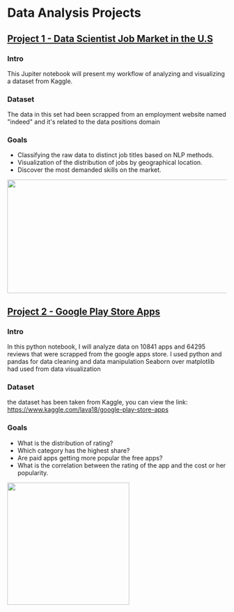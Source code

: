 # Data Analysis Projects
##  <span style="color:red">[Project 1 - Data Scientist Job Market in the U.S](https://github.com/NirAharon1/Data-Analytics-Projects/blob/main/Project%201%20-%20Data%20Scientist%20Job%20Market%20in%20the%20U.S/DS%20job%20market.ipynb "Project 1 - Data Scientist Job Market in the U.S")</span>

### Intro
This Jupiter notebook will present my workflow of analyzing and visualizing a dataset from Kaggle.

### Dataset
The data in this set had been scrapped from an employment website named "indeed" and it's related to the data positions domain

### Goals
* Classifying the raw data to distinct job titles based on NLP methods.
* Visualization of the distribution of jobs by geographical location.
* Discover the most demanded skills on the market.


<img src="https://github.com/NirAharon1/Data-Analytics-Projects/blob/main/Project%201%20-%20Data%20Scientist%20Job%20Market%20in%20the%20U.S/positions.png" width="710" height="260">

##  <span style="color:red">[Project 2 - Google Play Store Apps](https://github.com/NirAharon1/Data-Analytics-Projects/blob/main/Project%202%20-%20Google%20Play%20Store%20Apps/google%20paly%20store%20apps.ipynb "Project 2 - Google Play Store Apps")</span>

### Intro
In this python notebook, I will analyze data on 10841 apps and 64295 reviews that were scrapped from the google apps store.
I used python and pandas for data cleaning and data manipulation
Seaborn over matplotlib had used from data visualization

### Dataset
the dataset has been taken from Kaggle,
you can view the link: https://www.kaggle.com/lava18/google-play-store-apps 

### Goals
* What is the distribution of rating?
* Which category has the highest share? 
* Are paid apps getting more popular the free apps? 
* What is the correlation between the rating of the app and the cost or her popularity.

<img src="https://github.com/NirAharon1/Data-Analytics-Projects/blob/main/Project%202%20-%20Google%20Play%20Store%20Apps/Rating%20distribution.png" width="280" height="280">


  
